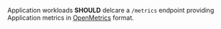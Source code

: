 Application workloads __SHOULD__ delcare a `/metrics` endpoint providing Application metrics in [OpenMetrics](https://github.com/OpenObservability/OpenMetrics) format.